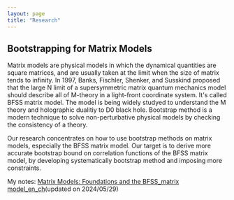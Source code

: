 ```yaml
---
layout: page
title: "Research"
---
```

## Bootstrapping for Matrix Models
 Matrix models are physical models in which the dynamical quantities are square matrices, and are usually taken at the limit when the size of matrix tends to infinity. In 1997, Banks, Fischler, Shenker, and Susskind proposed that the large N limit of a supersymmetric matrix quantum mechanics model should describe all of M-theory in a light-front coordinate system. It's called BFSS matrix model. The model is being widely studyed to understand the M theory and holographic dualitiy to D0 black hole. Bootstrap method is a modern technique to solve non-perturbative physical models by checking the consistency of a theory.

Our research concentrates on how to use bootstrap methods on matrix models, especially the BFSS matrix model. Our target is to derive more accurate bootstrap bound on correlation functions of the BFSS matrix model, by developing systematically bootstrap method and imposing more constraints.

My notes: [Matrix Models: Foundations and the BFSS_matrix model_en_ch](BFSS.pdf)(updated on 2024/05/29)
